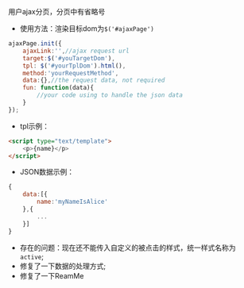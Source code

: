 用户ajax分页，分页中有省略号

- 使用方法：渲染目标dom为`$('#ajaxPage')`
```javascript
ajaxPage.init({
    ajaxLink:'',//ajax request url
    target:$('#youTargetDom'),
    tpl: $('#yourTplDom').html(),
    method:'yourRequestMethod',
    data:{},//the request data, not required
    fun: function(data){
        //your code using to handle the json data
    }
});
```
- tpl示例：
```html
<script type="text/template">
    <p>{name}</p>
</script>
```
- JSON数据示例：
```javascript
{
    data:[{
        name:'myNameIsAlice'
    },{
        ...
    }]
}
```
- 存在的问题：现在还不能传入自定义的被点击的样式，统一样式名称为`active`;
- 修复了一下数据的处理方式;
- 修复了一下ReamMe
